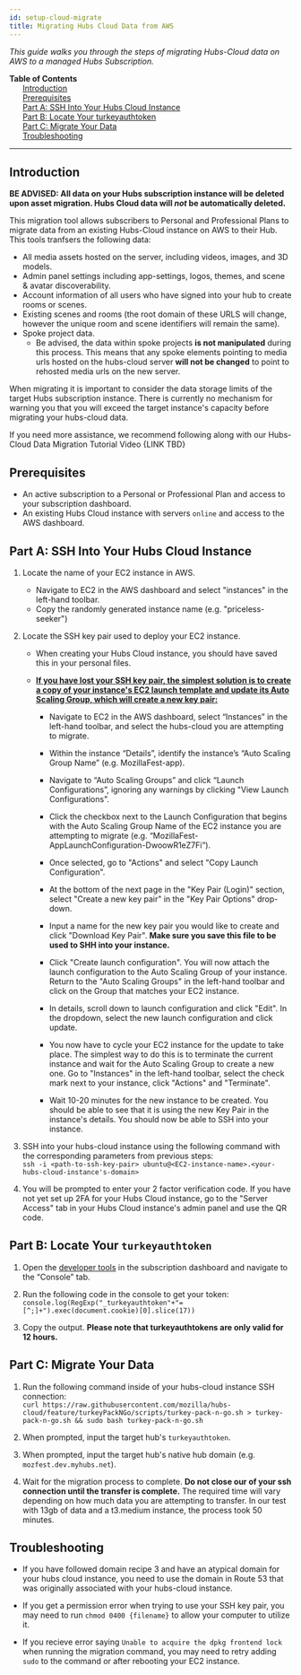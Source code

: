 ```yaml
---
id: setup-cloud-migrate
title: Migrating Hubs Cloud Data from AWS
---
```


_This guide walks you through the steps of migrating Hubs-Cloud data on AWS to a managed Hubs Subscription._

**Table of Contents**\
&nbsp;&nbsp;&nbsp;&nbsp;&nbsp;&nbsp;[Introduction](#introduction)\
&nbsp;&nbsp;&nbsp;&nbsp;&nbsp;&nbsp;[Prerequisites](#prerequisites)\
&nbsp;&nbsp;&nbsp;&nbsp;&nbsp;&nbsp;[Part A: SSH Into Your Hubs Cloud Instance](#part-a-ssh-into-your-hubs-cloud-instance)\
&nbsp;&nbsp;&nbsp;&nbsp;&nbsp;&nbsp;[Part B: Locate Your turkeyauthtoken](#part-b-locate-your-turkeyauthtoken)\
&nbsp;&nbsp;&nbsp;&nbsp;&nbsp;&nbsp;[Part C: Migrate Your Data](#part-c-migrate-your-data)\
&nbsp;&nbsp;&nbsp;&nbsp;&nbsp;&nbsp;[Troubleshooting](#troubleshooting)

---

## Introduction

**BE ADVISED: All data on your Hubs subscription instance will be deleted upon asset migration. Hubs Cloud data will _not_ be automatically deleted.**

This migration tool allows subscribers to Personal and Professional Plans to migrate data from an existing Hubs-Cloud instance on AWS to their Hub. This tools tranfsers the following data:

- All media assets hosted on the server, including videos, images, and 3D models.
- Admin panel settings including app-settings, logos, themes, and scene & avatar discoverability.
- Account information of all users who have signed into your hub to create rooms or scenes.
- Existing scenes and rooms (the root domain of these URLS will change, however the unique room and scene identifiers will remain the same).
- Spoke project data.
  - Be advised, the data within spoke projects **is not manipulated** during this process. This means that any spoke elements pointing to media urls hosted on the hubs-cloud server **will not be changed** to point to rehosted media urls on the new server.

When migrating it is important to consider the data storage limits of the target Hubs subscription instance. There is currently no mechanism for warning you that you will exceed the target instance's capacity before migrating your hubs-cloud data.

If you need more assistance, we recommend following along with our Hubs-Cloud Data Migration Tutorial Video {LINK TBD}

## Prerequisites

- An active subscription to a Personal or Professional Plan and access to your subscription dashboard.
- An existing Hubs Cloud instance with servers `online` and access to the AWS dashboard.

## Part A: SSH Into Your Hubs Cloud Instance

1. Locate the name of your EC2 instance in AWS.

   - Navigate to EC2 in the AWS dashboard and select "instances" in the left-hand toolbar.
   - Copy the randomly generated instance name (e.g. "priceless-seeker")

2. Locate the SSH key pair used to deploy your EC2 instance.

   - When creating your Hubs Cloud instance, you should have saved this in your personal files.

   - <u>**If you have lost your SSH key pair, the simplest solution is to create a copy of your instance's EC2 launch template and update its Auto Scaling Group, which will create a new key pair:**</u>

     - Navigate to EC2 in the AWS dashboard, select “Instances” in the left-hand toolbar, and select the hubs-cloud you are attempting to migrate.

     - Within the instance “Details”, identify the instance’s “Auto Scaling Group Name” (e.g. MozillaFest-app).

     - Navigate to “Auto Scaling Groups” and click “Launch Configurations”, ignoring any warnings by clicking "View Launch Configurations".

     - Click the checkbox next to the Launch Configuration that begins with the Auto Scaling Group Name of the EC2 instance you are attempting to migrate (e.g. “MozillaFest-AppLaunchConfiguration-DwoowR1eZ7Fi”).

     - Once selected, go to "Actions" and select "Copy Launch Configuration".

     - At the bottom of the next page in the "Key Pair (Login)" section, select "Create a new key pair" in the "Key Pair Options" drop-down.

     - Input a name for the new key pair you would like to create and click "Download Key Pair". **Make sure you save this file to be used to SHH into your instance.**

     - Click "Create launch configuration". You will now attach the launch configuration to the Auto Scaling Group of your instance. Return to the "Auto Scaling Groups" in the left-hand toolbar and click on the Group that matches your EC2 instance.

     - In details, scroll down to launch configuration and click "Edit". In the dropdown, select the new launch configuration and click update.

     - You now have to cycle your EC2 instance for the update to take place. The simplest way to do this is to terminate the current instance and wait for the Auto Scaling Group to create a new one. Go to "Instances" in the left-hand toolbar, select the check mark next to your instance, click "Actions" and "Terminate".

     - Wait 10-20 minutes for the new instance to be created. You should be able to see that it is using the new Key Pair in the instance's details. You should now be able to SSH into your instance.

3. SSH into your hubs-cloud instance using the following command with the corresponding parameters from previous steps:\
   `ssh -i <path-to-ssh-key-pair> ubuntu@<EC2-instance-name>.<your-hubs-cloud-instance's-domain>`

4. You will be prompted to enter your 2 factor verification code. If you have not yet set up 2FA for your Hubs Cloud instance, go to the "Server Access" tab in your Hubs Cloud instance's admin panel and use the QR code.

## Part B: Locate Your `turkeyauthtoken`

1. Open the [developer tools](https://support.monday.com/hc/en-us/articles/360002197259-How-to-open-the-developer-console) in the subscription dashboard and navigate to the “Console” tab.

2. Run the following code in the console to get your token: `console.log(RegExp("_turkeyauthtoken"+"=[^;]+").exec(document.cookie)[0].slice(17))`

3. Copy the output. **Please note that turkeyauthtokens are only valid for 12 hours.**

## Part C: Migrate Your Data

1. Run the following command inside of your hubs-cloud instance SSH connection:\
   `curl https://raw.githubusercontent.com/mozilla/hubs-cloud/feature/turkeyPackNGo/scripts/turkey-pack-n-go.sh > turkey-pack-n-go.sh && sudo bash turkey-pack-n-go.sh`

2. When prompted, input the target hub's `turkeyauthtoken`.

3. When prompted, input the target hub's native hub domain (e.g. `mozfest.dev.myhubs.net`).

4. Wait for the migration process to complete. **Do not close our of your ssh connection until the transfer is complete.** The required time will vary depending on how much data you are attempting to transfer. In our test with 13gb of data and a t3.medium instance, the process took 50 minutes.

## Troubleshooting

- If you have followed domain recipe 3 and have an atypical domain for your hubs cloud instance, you need to use the domain in Route 53 that was originally associated with your hubs-cloud instance.

- If you get a permission error when trying to use your SSH key pair, you may need to run `chmod 0400 {filename}` to allow your computer to utilize it.

- If you recieve error saying `Unable to acquire the dpkg frontend lock` when running the migration command, you may need to retry adding `sudo` to the command or after rebooting your EC2 instance.
